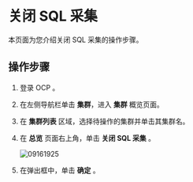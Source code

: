 关闭 SQL 采集
==============================

本页面为您介绍关闭 SQL 采集的操作步骤。

操作步骤
-------------------------

1. 登录 OCP 。

2. 在左侧导航栏单击 **集群**，进入 **集群** 概览页面。

3. 在 **集群列表** 区域，选择待操作的集群并单击其集群名。

4. 在 **总览** 页面右上角，单击 **关闭 SQL 采集** 。

   ![09161925](https://obbusiness-private.oss-cn-shanghai.aliyuncs.com/doc/img/ocp/403-ce/%E5%85%B3%E9%97%ADsql%E9%87%87%E9%9B%86.png)

5. 在弹出框中，单击 **确定** 。
